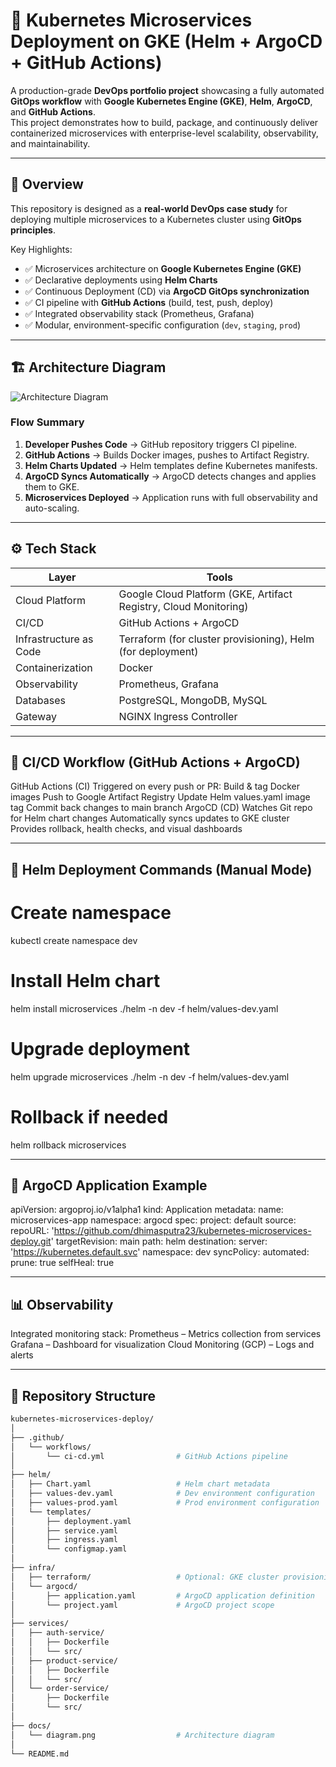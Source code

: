 # 🚀 Kubernetes Microservices Deployment on GKE (Helm + ArgoCD + GitHub Actions)

A production-grade **DevOps portfolio project** showcasing a fully automated **GitOps workflow** with **Google Kubernetes Engine (GKE)**, **Helm**, **ArgoCD**, and **GitHub Actions**.  
This project demonstrates how to build, package, and continuously deliver containerized microservices with enterprise-level scalability, observability, and maintainability.

---

## 🧠 Overview

This repository is designed as a **real-world DevOps case study** for deploying multiple microservices to a Kubernetes cluster using **GitOps principles**.

Key Highlights:
- ✅ Microservices architecture on **Google Kubernetes Engine (GKE)**
- ✅ Declarative deployments using **Helm Charts**
- ✅ Continuous Deployment (CD) via **ArgoCD GitOps synchronization**
- ✅ CI pipeline with **GitHub Actions** (build, test, push, deploy)
- ✅ Integrated observability stack (Prometheus, Grafana)
- ✅ Modular, environment-specific configuration (`dev`, `staging`, `prod`)

---

## 🏗️ Architecture Diagram

![Architecture Diagram](docs/diagram.png)

### Flow Summary
1. **Developer Pushes Code** → GitHub repository triggers CI pipeline.
2. **GitHub Actions** → Builds Docker images, pushes to Artifact Registry.
3. **Helm Charts Updated** → Helm templates define Kubernetes manifests.
4. **ArgoCD Syncs Automatically** → ArgoCD detects changes and applies them to GKE.
5. **Microservices Deployed** → Application runs with full observability and auto-scaling.

---

## ⚙️ Tech Stack

| Layer | Tools |
|-------|--------|
| Cloud Platform | Google Cloud Platform (GKE, Artifact Registry, Cloud Monitoring) |
| CI/CD | GitHub Actions + ArgoCD |
| Infrastructure as Code | Terraform (for cluster provisioning), Helm (for deployment) |
| Containerization | Docker |
| Observability | Prometheus, Grafana |
| Databases | PostgreSQL, MongoDB, MySQL |
| Gateway | NGINX Ingress Controller |

---
## 🔄 CI/CD Workflow (GitHub Actions + ArgoCD)
GitHub Actions (CI)
Triggered on every push or PR:
Build & tag Docker images
Push to Google Artifact Registry
Update Helm values.yaml image tag
Commit back changes to main branch
ArgoCD (CD)
Watches Git repo for Helm chart changes
Automatically syncs updates to GKE cluster
Provides rollback, health checks, and visual dashboards

---

## 🧰 Helm Deployment Commands (Manual Mode)
# Create namespace
kubectl create namespace dev

# Install Helm chart
helm install microservices ./helm -n dev -f helm/values-dev.yaml

# Upgrade deployment
helm upgrade microservices ./helm -n dev -f helm/values-dev.yaml

# Rollback if needed
helm rollback microservices <revision-number>

---


## 🧩 ArgoCD Application Example
apiVersion: argoproj.io/v1alpha1
kind: Application
metadata:
  name: microservices-app
  namespace: argocd
spec:
  project: default
  source:
    repoURL: 'https://github.com/dhimasputra23/kubernetes-microservices-deploy.git'
    targetRevision: main
    path: helm
  destination:
    server: 'https://kubernetes.default.svc'
    namespace: dev
  syncPolicy:
    automated:
      prune: true
      selfHeal: true


---


##  📊 Observability
Integrated monitoring stack:
Prometheus – Metrics collection from services
Grafana – Dashboard for visualization
Cloud Monitoring (GCP) – Logs and alerts

---

## 🧩 Repository Structure

```bash
kubernetes-microservices-deploy/
│
├── .github/
│   └── workflows/
│       └── ci-cd.yml                # GitHub Actions pipeline
│
├── helm/
│   ├── Chart.yaml                   # Helm chart metadata
│   ├── values-dev.yaml              # Dev environment configuration
│   ├── values-prod.yaml             # Prod environment configuration
│   └── templates/
│       ├── deployment.yaml
│       ├── service.yaml
│       ├── ingress.yaml
│       └── configmap.yaml
│
├── infra/
│   ├── terraform/                   # Optional: GKE cluster provisioning
│   └── argocd/
│       ├── application.yaml         # ArgoCD application definition
│       └── project.yaml             # ArgoCD project scope
│
├── services/
│   ├── auth-service/
│   │   ├── Dockerfile
│   │   └── src/
│   ├── product-service/
│   │   ├── Dockerfile
│   │   └── src/
│   └── order-service/
│       ├── Dockerfile
│       └── src/
│
├── docs/
│   └── diagram.png                  # Architecture diagram
│
└── README.md










